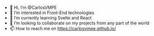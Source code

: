 - 👋 Hi, I’m @CarlosVMPE
- 👀 I’m interested in Front-End technologies
- 🌱 I’m currently learning Svelte and React
- 💞️ I’m looking to collaborate on my projects from any part of the world
- 📫 How to reach me on https://carlosvmpe.github.io/

<!---
CarlosVMPE/CarlosVMPE is a ✨ special ✨ repository because its `README.md` (this file) appears on your GitHub profile.
You can click the Preview link to take a look at your changes.
--->
